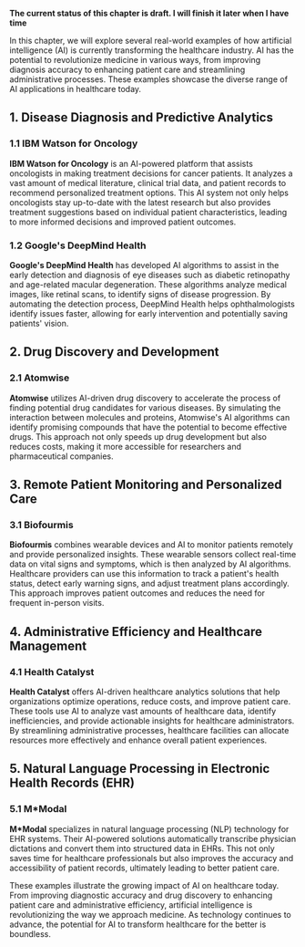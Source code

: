 **The current status of this chapter is draft. I will finish it later when I have time**

In this chapter, we will explore several real-world examples of how artificial intelligence (AI) is currently transforming the healthcare industry. AI has the potential to revolutionize medicine in various ways, from improving diagnosis accuracy to enhancing patient care and streamlining administrative processes. These examples showcase the diverse range of AI applications in healthcare today.

**1. Disease Diagnosis and Predictive Analytics**
-------------------------------------------------

### 1.1 IBM Watson for Oncology

**IBM Watson for Oncology** is an AI-powered platform that assists oncologists in making treatment decisions for cancer patients. It analyzes a vast amount of medical literature, clinical trial data, and patient records to recommend personalized treatment options. This AI system not only helps oncologists stay up-to-date with the latest research but also provides treatment suggestions based on individual patient characteristics, leading to more informed decisions and improved patient outcomes.

### 1.2 Google's DeepMind Health

**Google's DeepMind Health** has developed AI algorithms to assist in the early detection and diagnosis of eye diseases such as diabetic retinopathy and age-related macular degeneration. These algorithms analyze medical images, like retinal scans, to identify signs of disease progression. By automating the detection process, DeepMind Health helps ophthalmologists identify issues faster, allowing for early intervention and potentially saving patients' vision.

**2. Drug Discovery and Development**
-------------------------------------

### 2.1 Atomwise

**Atomwise** utilizes AI-driven drug discovery to accelerate the process of finding potential drug candidates for various diseases. By simulating the interaction between molecules and proteins, Atomwise's AI algorithms can identify promising compounds that have the potential to become effective drugs. This approach not only speeds up drug development but also reduces costs, making it more accessible for researchers and pharmaceutical companies.

**3. Remote Patient Monitoring and Personalized Care**
------------------------------------------------------

### 3.1 Biofourmis

**Biofourmis** combines wearable devices and AI to monitor patients remotely and provide personalized insights. These wearable sensors collect real-time data on vital signs and symptoms, which is then analyzed by AI algorithms. Healthcare providers can use this information to track a patient's health status, detect early warning signs, and adjust treatment plans accordingly. This approach improves patient outcomes and reduces the need for frequent in-person visits.

**4. Administrative Efficiency and Healthcare Management**
----------------------------------------------------------

### 4.1 Health Catalyst

**Health Catalyst** offers AI-driven healthcare analytics solutions that help organizations optimize operations, reduce costs, and improve patient care. These tools use AI to analyze vast amounts of healthcare data, identify inefficiencies, and provide actionable insights for healthcare administrators. By streamlining administrative processes, healthcare facilities can allocate resources more effectively and enhance overall patient experiences.

**5. Natural Language Processing in Electronic Health Records (EHR)**
---------------------------------------------------------------------

### 5.1 M\*Modal

**M\*Modal** specializes in natural language processing (NLP) technology for EHR systems. Their AI-powered solutions automatically transcribe physician dictations and convert them into structured data in EHRs. This not only saves time for healthcare professionals but also improves the accuracy and accessibility of patient records, ultimately leading to better patient care.

These examples illustrate the growing impact of AI on healthcare today. From improving diagnostic accuracy and drug discovery to enhancing patient care and administrative efficiency, artificial intelligence is revolutionizing the way we approach medicine. As technology continues to advance, the potential for AI to transform healthcare for the better is boundless.

